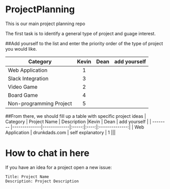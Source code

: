# ProjectPlanning
This is our main project planning repo

The first task is to identify a general type of project and guage interest.

##Add yourself to the list and enter the priority order of the type of project you would like.

| Category | Kevin | Dean | add yourself |
| -------- |:-----:| ----:|--------------|
| Web Application | 1 |||
| Slack Integration | 3 |||
| Video Game | 2 |||
| Board Game | 4 |||
| Non-programming Project | 5 |||


##From there, we should fill up a table with specific project ideas
| Category | Project Name | Description |Kevin | Dean | add yourself |
| -------- |--------------|-------------|:-----:|:----:|:--------------:|
| Web Application | drunkdads.com | self explanatory | 1 |||


# How to chat in here
If you have an idea for a project open a new issue:
```
Title: Project Name
Description: Project Description
```
